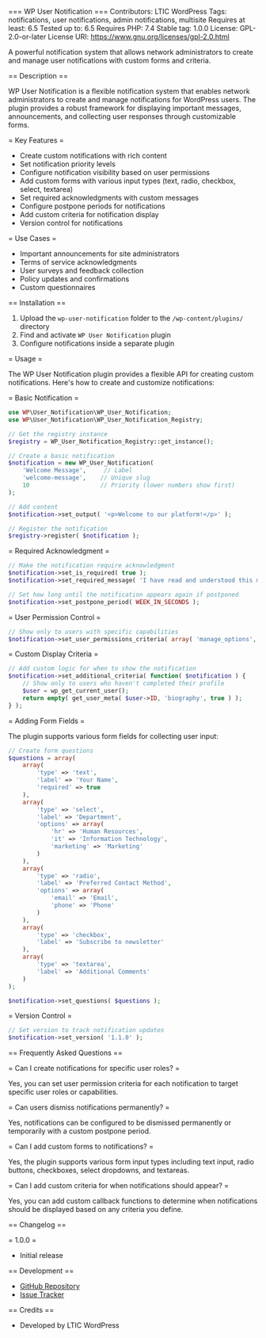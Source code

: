 === WP User Notification ===
Contributors: LTIC WordPress
Tags: notifications, user notifications, admin notifications, multisite
Requires at least: 6.5
Tested up to: 6.5
Requires PHP: 7.4
Stable tag: 1.0.0
License: GPL-2.0-or-later
License URI: https://www.gnu.org/licenses/gpl-2.0.html

A powerful notification system that allows network administrators to create and manage user notifications with custom forms and criteria.

== Description ==

WP User Notification is a flexible notification system that enables network administrators to create and manage notifications for WordPress users. The plugin provides a robust framework for displaying important messages, announcements, and collecting user responses through customizable forms.

= Key Features =

* Create custom notifications with rich content
* Set notification priority levels
* Configure notification visibility based on user permissions
* Add custom forms with various input types (text, radio, checkbox, select, textarea)
* Set required acknowledgments with custom messages
* Configure postpone periods for notifications
* Add custom criteria for notification display
* Version control for notifications

= Use Cases =

* Important announcements for site administrators
* Terms of service acknowledgments
* User surveys and feedback collection
* Policy updates and confirmations
* Custom questionnaires

== Installation ==

1. Upload the `wp-user-notification` folder to the `/wp-content/plugins/` directory
2. Find and activate `WP User Notification` plugin
3. Configure notifications inside a separate plugin

= Usage =

The WP User Notification plugin provides a flexible API for creating custom notifications. Here's how to create and customize notifications:

= Basic Notification =

```php
use WP\User_Notification\WP_User_Notification;
use WP\User_Notification\WP_User_Notification_Registry;

// Get the registry instance
$registry = WP_User_Notification_Registry::get_instance();

// Create a basic notification
$notification = new WP_User_Notification(
    'Welcome Message',     // Label
    'welcome-message',    // Unique slug
    10                    // Priority (lower numbers show first)
);

// Add content
$notification->set_output( '<p>Welcome to our platform!</p>' );

// Register the notification
$registry->register( $notification );
```

= Required Acknowledgment =

```php
// Make the notification require acknowledgment
$notification->set_is_required( true );
$notification->set_required_message( 'I have read and understood this message' );

// Set how long until the notification appears again if postponed
$notification->set_postpone_period( WEEK_IN_SECONDS );
```

= User Permission Control =

```php
// Show only to users with specific capabilities
$notification->set_user_permissions_criteria( array( 'manage_options', 'edit_posts' ) );
```

= Custom Display Criteria =

```php
// Add custom logic for when to show the notification
$notification->set_additional_criteria( function( $notification ) {
    // Show only to users who haven't completed their profile
    $user = wp_get_current_user();
    return empty( get_user_meta( $user->ID, 'biography', true ) );
} );
```

= Adding Form Fields =

The plugin supports various form fields for collecting user input:

```php
// Create form questions
$questions = array(
    array(
        'type' => 'text',
        'label' => 'Your Name',
        'required' => true
    ),
    array(
        'type' => 'select',
        'label' => 'Department',
        'options' => array(
            'hr' => 'Human Resources',
            'it' => 'Information Technology',
            'marketing' => 'Marketing'
        )
    ),
    array(
        'type' => 'radio',
        'label' => 'Preferred Contact Method',
        'options' => array(
            'email' => 'Email',
            'phone' => 'Phone'
        )
    ),
    array(
        'type' => 'checkbox',
        'label' => 'Subscribe to newsletter'
    ),
    array(
        'type' => 'textarea',
        'label' => 'Additional Comments'
    )
);

$notification->set_questions( $questions );
```

= Version Control =

```php
// Set version to track notification updates
$notification->set_version( '1.1.0' );
```

== Frequently Asked Questions ==

= Can I create notifications for specific user roles? =

Yes, you can set user permission criteria for each notification to target specific user roles or capabilities.

= Can users dismiss notifications permanently? =

Yes, notifications can be configured to be dismissed permanently or temporarily with a custom postpone period.

= Can I add custom forms to notifications? =

Yes, the plugin supports various form input types including text input, radio buttons, checkboxes, select dropdowns, and textareas.

= Can I add custom criteria for when notifications should appear? =

Yes, you can add custom callback functions to determine when notifications should be displayed based on any criteria you define.

== Changelog ==

= 1.0.0 =
* Initial release

== Development ==

* [GitHub Repository](git@github.com:ubc/wp-user-notification.git)
* [Issue Tracker](https://github.com/ubc/wp-user-notification/issues)

== Credits ==

* Developed by LTIC WordPress